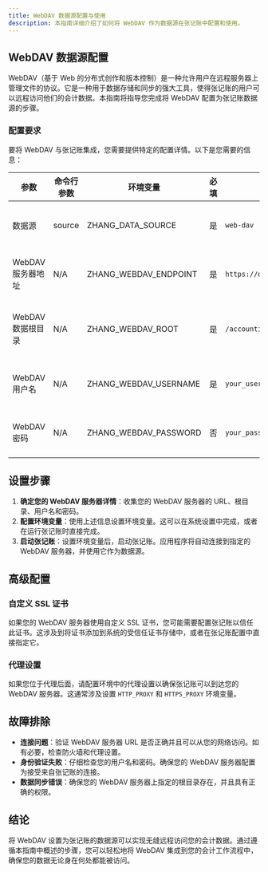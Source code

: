 ```yaml
---
title: WebDAV 数据源配置与使用
description: 本指南详细介绍了如何将 WebDAV 作为数据源在张记账中配置和使用。
---
```


## WebDAV 数据源配置

WebDAV（基于 Web 的分布式创作和版本控制）是一种允许用户在远程服务器上管理文件的协议。它是一种用于数据存储和同步的强大工具，使得张记账的用户可以远程访问他们的会计数据。本指南将指导您完成将 WebDAV 配置为张记账数据源的步骤。

### 配置要求

要将 WebDAV 与张记账集成，您需要提供特定的配置详情。以下是您需要的信息：

| 参数             | 命令行参数       | 环境变量                 | 必填 | 示例值                        | 备注                          |
|----------------|----------------|----------------------|----|----------------------------|-----------------------------|
| 数据源            | source         | ZHANG_DATA_SOURCE    | 是  | `web-dav`                  | 标识 WebDAV 为数据源。            |
| WebDAV 服务器地址 | N/A            | ZHANG_WEBDAV_ENDPOINT | 是  | `https://dav.example.com/dav` | 您的 WebDAV 服务器的 URL。        |
| WebDAV 数据根目录  | N/A            | ZHANG_WEBDAV_ROOT     | 是  | `/accounting`               | WebDAV 服务器上存储数据的根目录。 |
| WebDAV 用户名      | N/A            | ZHANG_WEBDAV_USERNAME | 是  | `your_username`             | 您的 WebDAV 账户用户名。          |
| WebDAV 密码       | N/A            | ZHANG_WEBDAV_PASSWORD | 否  | `your_password`             | 您的 WebDAV 账户密码。            |

## 设置步骤

1. **确定您的 WebDAV 服务器详情**：收集您的 WebDAV 服务器的 URL、根目录、用户名和密码。
2. **配置环境变量**：使用上述信息设置环境变量。这可以在系统设置中完成，或者在运行张记账时直接完成。
3. **启动张记账**：设置环境变量后，启动张记账。应用程序将自动连接到指定的 WebDAV 服务器，并使用它作为数据源。

## 高级配置

### 自定义 SSL 证书

如果您的 WebDAV 服务器使用自定义 SSL 证书，您可能需要配置张记账以信任此证书。这涉及到将证书添加到系统的受信任证书存储中，或者在张记账配置中直接指定它。

### 代理设置

如果您位于代理后面，请配置环境中的代理设置以确保张记账可以到达您的 WebDAV 服务器。这通常涉及设置 `HTTP_PROXY` 和 `HTTPS_PROXY` 环境变量。

## 故障排除

- **连接问题**：验证 WebDAV 服务器 URL 是否正确并且可以从您的网络访问。如有必要，检查防火墙和代理设置。
- **身份验证失败**：仔细检查您的用户名和密码。确保您的 WebDAV 服务器配置为接受来自张记账的连接。
- **数据同步错误**：确保您的 WebDAV 服务器上指定的根目录存在，并且具有正确的权限。

## 结论

将 WebDAV 设置为张记账的数据源可以实现无缝远程访问您的会计数据。通过遵循本指南中概述的步骤，您可以轻松地将 WebDAV 集成到您的会计工作流程中，确保您的数据无论身在何处都能被访问。
